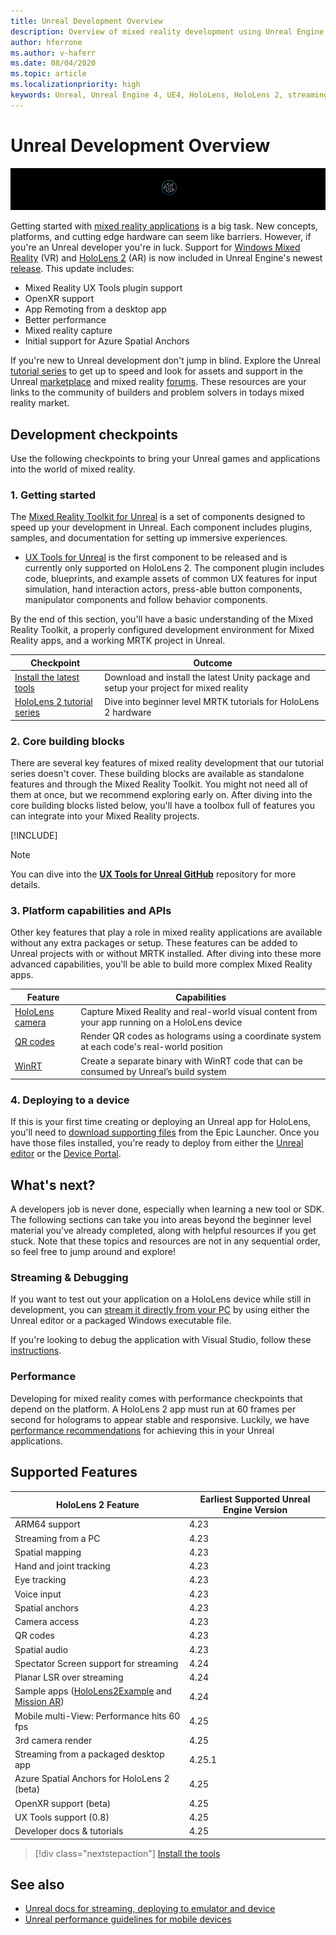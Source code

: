 ```yaml
---
title: Unreal Development Overview
description: Overview of mixed reality development using Unreal Engine 4
author: hferrone
ms.author: v-haferr
ms.date: 08/04/2020
ms.topic: article
ms.localizationpriority: high
keywords: Unreal, Unreal Engine 4, UE4, HoloLens, HoloLens 2, streaming, remoting, mixed reality, development, getting started, features, new project, emulator, documentation, guides, features, holograms, game development
---
```

# Unreal Development Overview

![Unreal banner logo](../images/unreal_logo_banner.png)

Getting started with <a href="https://docs.microsoft.com/windows/mixed-reality" target="_blank" title="Mixed Reality Docs"> mixed reality applications</a> is a big task. New concepts, platforms, and cutting edge hardware can seem like barriers. However, if you're an Unreal developer you're in luck. Support for <a href="https://www.microsoft.com/windows/windows-mixed-reality" target="_blank" title="Windows Mixed Reality Docs">Windows Mixed Reality</a> (VR) and <a href="https://www.microsoft.com/hololens/hardware" target="_blank" title="HoloLens 2 Docs">HoloLens 2</a> (AR) is now included in Unreal Engine's newest <a href="https://docs.unrealengine.com/Support/Builds/ReleaseNotes/4_25/index.html" target="_blank" title="Unreal Engine 4.25 release notes">release</a>. This update includes:
* Mixed Reality UX Tools plugin support
* OpenXR support
* App Remoting from a desktop app
* Better performance
* Mixed reality capture
* Initial support for Azure Spatial Anchors

If you're new to Unreal development don't jump in blind. Explore the Unreal <a href="https://docs.unrealengine.com/GettingStarted/index.html" target="_blank">tutorial series</a> to get up to speed and look for assets and support in the Unreal <a href="https://www.unrealengine.com/marketplace/store" target="_blank">marketplace</a> and mixed reality <a href="https://forums.unrealengine.com/development-discussion/vr-ar-development" target="_blank">forums</a>. These resources are your links to the community of builders and problem solvers in todays mixed reality market.

## Development checkpoints

Use the following checkpoints to bring your Unreal games and applications into the world of mixed reality.

### 1. Getting started

The [Mixed Reality Toolkit for Unreal](https://github.com/microsoft/MixedRealityToolkit-Unreal) is a set of components designed to speed up your development in Unreal. Each component includes plugins, samples, and documentation for setting up immersive experiences.

* [UX Tools for Unreal](https://github.com/microsoft/MixedReality-UXTools-Unreal) is the first component to be released and is currently only supported on HoloLens 2. The component plugin includes code, blueprints, and example assets of common UX features for input simulation, hand interaction actors, press-able button components, manipulator components and follow behavior components.

By the end of this section, you'll have a basic understanding of the Mixed Reality Toolkit, a properly configured development environment for Mixed Reality apps, and a working MRTK project in Unreal.

|  Checkpoint  |  Outcome  |
| --- | --- |
| [Install the latest tools](../install-the-tools.md) | Download and install the latest Unity package and setup your project for mixed reality |
| [HoloLens 2 tutorial series](tutorials/unreal-uxt-ch1.md) | Dive into beginner level MRTK tutorials for HoloLens 2 hardware |

### 2. Core building blocks

There are several key features of mixed reality development that our tutorial series doesn't cover. These building blocks are available as standalone features and through the Mixed Reality Toolkit. You might not need all of them at once, but we recommend exploring early on. After diving into the core building blocks listed below, you'll have a toolbox full of features you can integrate into your Mixed Reality projects.

[!INCLUDE[](../includes/unreal-building-blocks.md)]

> [!NOTE]
> You can dive into the **[UX Tools for Unreal GitHub](https://github.com/microsoft/MixedReality-UXTools-Unreal)** repository for more details.

### 3. Platform capabilities and APIs

Other key features that play a role in mixed reality applications are available without any extra packages or setup. These features can be added to Unreal projects with or without MRTK installed. After diving into these more advanced capabilities, you'll be able to build more complex Mixed Reality apps.

|  Feature  |  Capabilities  |
| --- | --- |
| [HoloLens camera](unreal-hololens-camera.md) | Capture Mixed Reality and real-world visual content from your app running on a HoloLens device |
| [QR codes](unreal-qr-codes.md) | Render QR codes as holograms using a coordinate system at each code's real-world position |
| [WinRT](unreal-winrt.md) | Create a separate binary with WinRT code that can be consumed by Unreal’s build system |

### 4. Deploying to a device

If this is your first time creating or deploying an Unreal app for HoloLens, you'll need to [download supporting files](tutorials/unreal-uxt-ch6.md#packaging-and-deploying-the-app-via-device-portal) from the Epic Launcher. Once you have those files installed, you're ready to deploy from either the [Unreal editor](unreal-deploying.md) or the [Device Portal](tutorials/unreal-uxt-ch6.md#packaging-and-deploying-the-app-via-device-portal).

## What's next?

A developers job is never done, especially when learning a new tool or SDK. The following sections can take you into areas beyond the beginner level material you've already completed, along with helpful resources if you get stuck. Note that these topics and resources are not in any sequential order, so feel free to jump around and explore!

### Streaming & Debugging

If you want to test out your application on a HoloLens device while still in development, you can [stream it directly from your PC](unreal-streaming.md) by using either the Unreal editor or a packaged Windows executable file.

If you're looking to debug the application with Visual Studio, follow these [instructions](https://docs.microsoft.com/visualstudio/debugger/debug-installed-app-package?view=vs-2019#remote).

### Performance

Developing for mixed reality comes with performance checkpoints that depend on the platform. A HoloLens 2 app must run at 60 frames per second for holograms to appear stable and responsive. Luckily, we have [performance recommendations](performance-recommendations-for-unreal.md) for achieving this in your Unreal applications.

## Supported Features

| HoloLens 2 Feature | Earliest Supported Unreal Engine Version |
| ----------- | ----------- |
| ARM64 support | 4.23 |
| Streaming from a PC | 4.23 |
| Spatial mapping | 4.23 |
| Hand and joint tracking | 4.23 |
| Eye tracking | 4.23 |
| Voice input | 4.23 |
| Spatial anchors | 4.23 |
| Camera access | 4.23 |
| QR codes | 4.23 |
| Spatial audio | 4.23 |
| Spectator Screen support for streaming | 4.24 |
| Planar LSR over streaming | 4.24 |
| Sample apps ([HoloLens2Example](https://github.com/microsoft/MixedReality-Unreal-Samples) and [Mission AR](https://docs.unrealengine.com/Resources/Showcases/MissionAR/index.html)) | 4.24 |
| Mobile multi-View: Performance hits 60 fps | 4.25 |
| 3rd camera render | 4.25 |
| Streaming from a packaged desktop app | 4.25.1 |
| Azure Spatial Anchors for HoloLens 2 (beta) | 4.25 |
| OpenXR support (beta) | 4.25 |
| UX Tools support (0.8) | 4.25 |
| Developer docs & tutorials | 4.25 |

> [!div class="nextstepaction"]
> [Install the tools](../install-the-tools.md)

## See also
* <a href="https://docs.unrealengine.com/Platforms/AR/HoloLens2/index.html" target="_blank">Unreal docs for streaming, deploying to emulator and device</a>
* <a href="https://docs.unrealengine.com/Platforms/Mobile/Performance/index.html" target="_blank">Unreal performance guidelines for mobile devices</a>
